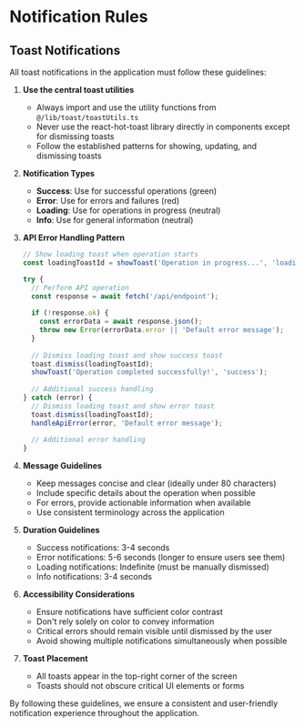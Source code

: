 # Notification Rules

## Toast Notifications

All toast notifications in the application must follow these guidelines:

1. **Use the central toast utilities**
   - Always import and use the utility functions from `@/lib/toast/toastUtils.ts`
   - Never use the react-hot-toast library directly in components except for dismissing toasts
   - Follow the established patterns for showing, updating, and dismissing toasts

2. **Notification Types**
   - **Success**: Use for successful operations (green)
   - **Error**: Use for errors and failures (red)
   - **Loading**: Use for operations in progress (neutral)
   - **Info**: Use for general information (neutral)

3. **API Error Handling Pattern**
   ```typescript
   // Show loading toast when operation starts
   const loadingToastId = showToast('Operation in progress...', 'loading');
   
   try {
     // Perform API operation
     const response = await fetch('/api/endpoint');
     
     if (!response.ok) {
       const errorData = await response.json();
       throw new Error(errorData.error || 'Default error message');
     }
     
     // Dismiss loading toast and show success toast
     toast.dismiss(loadingToastId);
     showToast('Operation completed successfully!', 'success');
     
     // Additional success handling
   } catch (error) {
     // Dismiss loading toast and show error toast
     toast.dismiss(loadingToastId);
     handleApiError(error, 'Default error message');
     
     // Additional error handling
   }
   ```

4. **Message Guidelines**
   - Keep messages concise and clear (ideally under 80 characters)
   - Include specific details about the operation when possible
   - For errors, provide actionable information when available
   - Use consistent terminology across the application

5. **Duration Guidelines**
   - Success notifications: 3-4 seconds
   - Error notifications: 5-6 seconds (longer to ensure users see them)
   - Loading notifications: Indefinite (must be manually dismissed)
   - Info notifications: 3-4 seconds

6. **Accessibility Considerations**
   - Ensure notifications have sufficient color contrast
   - Don't rely solely on color to convey information
   - Critical errors should remain visible until dismissed by the user
   - Avoid showing multiple notifications simultaneously when possible

7. **Toast Placement**
   - All toasts appear in the top-right corner of the screen
   - Toasts should not obscure critical UI elements or forms

By following these guidelines, we ensure a consistent and user-friendly notification experience throughout the application.
